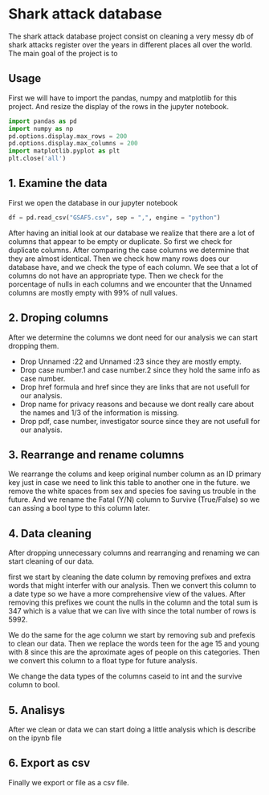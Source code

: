 # Shark attack database

The shark attack database project consist on cleaning a very messy db of shark attacks register over the years in different places all over the world. The main goal of the project is to  

## Usage

First we will have to import the pandas, numpy and matplotlib for this project. And resize the display of the rows in the jupyter notebook.

```python
import pandas as pd
import numpy as np
pd.options.display.max_rows = 200
pd.options.display.max_columns = 200
import matplotlib.pyplot as plt
plt.close('all')
```
## 1. Examine the data 

First we open the database in our jupyter notebook 

```python
df = pd.read_csv("GSAF5.csv", sep = ",", engine = "python")
```
After having an initial look at our database we realize that there are a lot of columns that appear to be empty or duplicate. 
So first we check for duplicate columns. After comparing the case columns we determine that they are almost identical. Then we check how many rows does our database have, and we check the type of each column. We see that a lot of columns do not have an appropriate type.
Then we check for the porcentage of nulls in each columns and we encounter that the Unnamed columns are mostly empty with 99% of null values.

## 2. Droping columns

After we determine the columns we dont need for our analysis we can start dropping them.

* Drop Unnamed :22 and Unnamed :23 since they are mostly empty.
* Drop case number.1 and case number.2 since they hold the same info as case number.
* Drop href formula and href since they are links that are not usefull for our analysis.
* Drop name for privacy reasons and because we dont really care about the names and 1/3 of the information is missing. 
* Drop pdf, case number, investigator source since they are not usefull for our analysis.

## 3. Rearrange and rename columns

We rearrange the colums and keep original number column as an ID primary key just in case we need to link this table to another one in the future. we remove the white spaces from sex and species foe saving us trouble in the future. And we rename the Fatal (Y/N) column to Survive (True/False) so we can assing a bool type to this column later.

## 4. Data cleaning

After dropping unnecessary columns and rearranging and renaming we can start cleaning of our data.

first we start by cleaning the date column by removing prefixes and extra words that might interfer with our analysis.
Then we convert this column to a date type so we have a more comprehensive view of the values. 
After removing this prefixes we count the nulls in the column and the total sum is 347 which is a value that we can live with since the total number of rows is 5992. 

We do the same for the age column we start by removing sub and prefexis to clean our data. Then we replace the words teen for the age 15 and young with 8 since this are the aproximate ages of people on this categories.
Then we convert this column to a float type for future analysis.

We change the data types of the columns caseid to int and the survive column to bool.

## 5. Analisys

After we clean or data we can start doing a little analysis which is describe on the ipynb file

## 6. Export as csv

Finally we export or file as a csv file.
